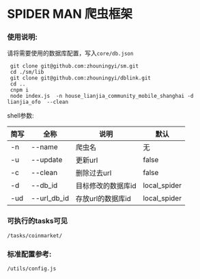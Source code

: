 # SPIDER MAN 爬虫框架

### 使用说明:
请将需要使用的数据库配置，写入```core/db.json```
``` shell
 git clone git@github.com:zhouningyi/sm.git
 cd ./sm/lib
 git clone git@github.com:zhouningyi/dblink.git
 cd ..
 cnpm i
 node index.js  -n house_lianjia_community_mobile_shanghai -d lianjia_ofo  --clean
```

shell参数:

| 简写 |全称 | 说明 | 默认 |
| -- | --- | ----- | -- |
| -n |--name|爬虫名|无|
| -u |--update|更新url|false|
| -c |--clean|删除过去url|false|
| -d |--db_id|目标修改的数据库id|local_spider|
| -ud |--url_db_id|存放url的数据库id|local_spider|


### 可执行的tasks可见
```shell
/tasks/coinmarket/
```

### 标准配置参考:
```shell
/utils/config.js
```


